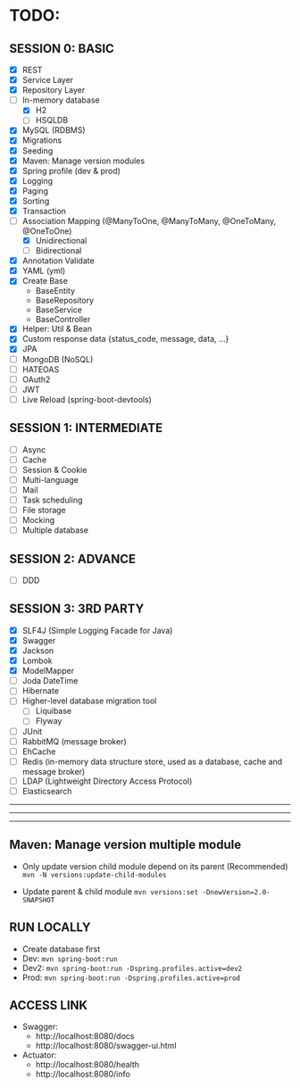 # TODO:

## SESSION 0: BASIC
- [x] REST
- [x] Service Layer
- [x] Repository Layer
- [ ] In-memory database
  + [x] H2
  + [ ] HSQLDB
- [x] MySQL (RDBMS)
- [x] Migrations
- [x] Seeding
- [x] Maven: Manage version modules
- [x] Spring profile (dev & prod)
- [x] Logging
- [x] Paging
- [x] Sorting
- [x] Transaction
- [ ] Association Mapping (@ManyToOne, @ManyToMany, @OneToMany, @OneToOne)
  + [x] Unidirectional
  + [ ] Bidirectional
- [x] Annotation Validate
- [x] YAML (yml)
- [x] Create Base
  + BaseEntity
  + BaseRepository
  + BaseService
  + BaseController
- [x] Helper: Util & Bean
- [x] Custom response data {status_code, message, data, ...}
- [x] JPA
- [ ] MongoDB (NoSQL)
- [ ] HATEOAS
- [ ] OAuth2
- [ ] JWT
- [ ] Live Reload (spring-boot-devtools)

## SESSION 1: INTERMEDIATE
- [ ] Async
- [ ] Cache
- [ ] Session & Cookie
- [ ] Multi-language
- [ ] Mail
- [ ] Task scheduling
- [ ] File storage
- [ ] Mocking
- [ ] Multiple database

## SESSION 2: ADVANCE
- [ ] DDD

## SESSION 3: 3RD PARTY
- [x] SLF4J (Simple Logging Facade for Java)
- [x] Swagger
- [x] Jackson
- [x] Lombok
- [x] ModelMapper
- [ ] Joda DateTime
- [ ] Hibernate
- [ ] Higher-level database migration tool
  + [ ] Liquibase
  + [ ] Flyway
- [ ] JUnit
- [ ] RabbitMQ (message broker)
- [ ] EhCache
- [ ] Redis (in-memory data structure store, used as a database, cache and message broker)
- [ ] LDAP (Lightweight Directory Access Protocol)
- [ ] Elasticsearch

---
***
___

## Maven: Manage version multiple module
- Only update version child module depend on its parent (Recommended)
```mvn -N versions:update-child-modules```

- Update parent & child module
```mvn versions:set -DnewVersion=2.0-SNAPSHOT```

## RUN LOCALLY
- Create database first
- Dev:  ```mvn spring-boot:run```
- Dev2: ```mvn spring-boot:run -Dspring.profiles.active=dev2```
- Prod: ```mvn spring-boot:run -Dspring.profiles.active=prod```

## ACCESS LINK
- Swagger:
  + http://localhost:8080/docs
  + http://localhost:8080/swagger-ui.html
- Actuator:
  + http://localhost:8080/health
  + http://localhost:8080/info